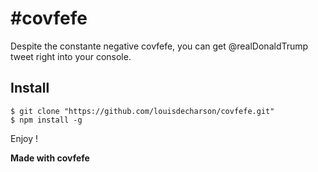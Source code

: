 # #covfefe

Despite the constante negative covfefe, you can get @realDonaldTrump tweet right into your console.

## Install
```
$ git clone "https://github.com/louisdecharson/covfefe.git"
$ npm install -g
```

Enjoy !

**Made with covfefe**
